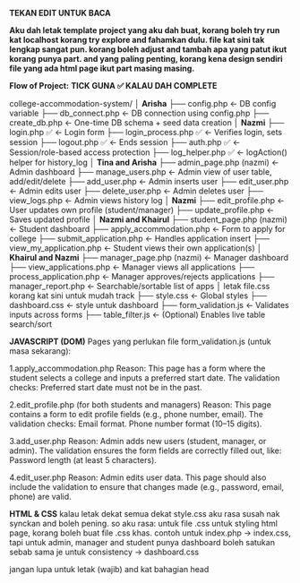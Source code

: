 **TEKAN EDIT UNTUK BACA**

**Aku dah letak template project yang aku dah buat, korang boleh try run kat localhost korang try explore and fahamkan dulu. file kat sini tak lengkap sangat pun. korang boleh adjust and tambah apa yang patut ikut korang punya part. and yang paling penting, korang kena design sendiri file yang ada html page ikut part masing masing.**

**Flow of Project:**
**TICK GUNA ✅ KALAU DAH COMPLETE**

college-accommodation-system/
│
**Arisha**
├── config.php                     ← DB config variable
├── db_connect.php                 ← DB connection using config.php
├── create_db.php                  ← One-time DB schema + seed data creation
│
**Nazmi**
├── login.php   ✅               ← Login form
├── login_process.php  ✅            ← Verifies login, sets session
├── logout.php  ✅                    ← Ends session
├── auth.php    ✅                    ← Session/role-based access protection
├── log_helper.php  ✅                ← logAction() helper for history_log
│
**Tina and Arisha**
├── admin_page.php   (nazmi)              ← Admin dashboard
├── manage_users.php               ← Admin view of user table, add/edit/delete
├── add_user.php                   ← Admin inserts user
├── edit_user.php                  ← Admin edits user
├── delete_user.php                ← Admin deletes user
├── view_logs.php                  ← Admin views history log
│
**Nazmi**
├── edit_profile.php               ← User updates own profile (student/manager)
├── update_profile.php             ← Saves updated profile
│
**Nazmi and Khairul**
├── student_page.php      (nazmi)        ← Student dashboard
├── apply_accommodation.php       ← Form to apply for college
├── submit_application.php         ← Handles application insert
├── view_my_application.php        ← Student views their own application(s)
│
**Khairul and Nazmi**
├── manager_page.php     (nazmi)          ← Manager dashboard
├── view_applications.php          ← Manager views all applications
├── process_application.php        ← Manager approves/rejects applications
├── manager_report.php             ← Searchable/sortable list of apps
│
letak file.css korang kat sini untuk mudah track
├── style.css                      ← Global styles
├── dashboard.css                      ← style untuk dashboard
├── form_validation.js             ← Validates inputs across forms
├── table_filter.js                ← (Optional) Enables live table search/sort


**JAVASCRIPT (DOM)**
Pages yang perlukan file form_validation.js (untuk masa sekarang):

1.apply_accommodation.php
Reason: This page has a form where the student selects a college and inputs a preferred start date. The validation checks:
Preferred start date must not be in the past.

2.edit_profile.php (for both students and managers)
Reason: This page contains a form to edit profile fields (e.g., phone number, email). The validation checks:
Email format.
Phone number format (10–15 digits).

3.add_user.php
Reason: Admin adds new users (student, manager, or admin). The validation ensures the form fields are correctly filled out, like:
Password length (at least 5 characters).

4.edit_user.php
Reason: Admin edits user data. This page should also include the validation to ensure that changes made (e.g., password, email, phone) are valid.

**HTML & CSS**
kalau letak dekat semua dekat style.css aku rasa susah nak synckan and boleh pening. so aku rasa:
untuk file .css untuk styling html page, korang boleh buat file .css khas. contoh untuk index.php -> index.css, tapi untuk admin, manager and student punya dashboard boleh satukan sebab sama je untuk consistency -> dashboard.css

jangan lupa untuk letak  <link rel="stylesheet" href="style.css"> (wajib) and <link rel="stylesheet" href="FILECSSKHAS.css"> kat bahagian head


